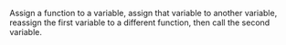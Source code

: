 Assign a function to a variable, assign that variable to another variable, reassign the first variable to a different function, then call the second variable.